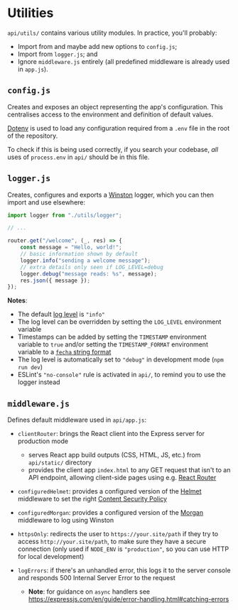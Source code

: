 # Utilities

`api/utils/` contains various utility modules. In practice, you'll probably:

- Import from and maybe add new options to `config.js`;
- Import from `logger.js`; and
- Ignore `middleware.js` entirely (all predefined middleware is already used in `app.js`).

## `config.js`

Creates and exposes an object representing the app's configuration. This centralises access to the environment and definition of default values.

[Dotenv] is used to load any configuration required from a `.env` file in the root of the repository.

To check if this is being used correctly, if you search your codebase, _all_ uses of `process.env` in `api/` should be in this file.

## `logger.js`

Creates, configures and exports a [Winston] logger, which you can then import and use elsewhere:

```js
import logger from "./utils/logger";

// ...

router.get("/welcome", (_, res) => {
	const message = "Hello, world!";
	// basic information shown by default
	logger.info("sending a welcome message");
	// extra details only seen if LOG_LEVEL=debug
	logger.debug("message reads: %s", message);
	res.json({ message });
});
```

**Notes**:

- The default [log level] is `"info"`
- The log level can be overridden by setting the `LOG_LEVEL` environment variable
- Timestamps can be added by setting the `TIMESTAMP` environment variable to `true` and/or setting the `TIMESTAMP_FORMAT` environment variable to a [`fecha` string format][fecha-format]
- The log level is automatically set to `"debug"` in development mode (`npm run dev`)
- ESLint's `"no-console"` rule is activated in `api/`, to remind you to use the logger instead

## `middleware.js`

Defines default middleware used in `api/app.js`:

- `clientRouter`: brings the React client into the Express server for production mode
  - serves React app build outputs (CSS, HTML, JS, etc.) from `api/static/` directory
  - provides the client app `index.html` to any GET request that isn't to an API endpoint, allowing client-side pages using e.g. [React Router]
- `configuredHelmet`: provides a configured version of the [Helmet] middleware to set the right [Content Security Policy]
- `configuredMorgan`: provides a configured version of the [Morgan] middleware to log using Winston
- `httpsOnly`: redirects the user to `https://your.site/path` if they try to access `http://your.site/path`, to make sure they have a secure connection (only used if `NODE_ENV` is `"production"`, so you can use HTTP for local development)
- `logErrors`: if there's an unhandled error, this logs it to the server console and responds 500 Internal Server Error to the request
  - **Note**: for guidance on `async` handlers see https://expressjs.com/en/guide/error-handling.html#catching-errors

  [Content Security Policy]: https://github.com/textbook/starter-kit/wiki/Content-Security-Policy
  [Dotenv]: https://github.com/textbook/starter-kit/wiki/Dotenv
  [fecha-format]: https://www.npmjs.com/package/fecha#formatting
  [Helmet]: https://helmetjs.github.io/
  [log level]: https://www.npmjs.com/package/winston#logging-levels
  [Morgan]: https://github.com/expressjs/morgan
  [React Router]: https://reactrouter.com/web
  [Winston]: https://github.com/winstonjs/winston
